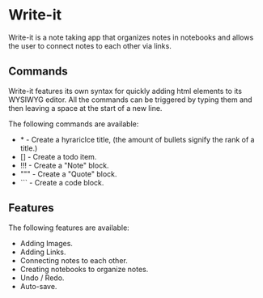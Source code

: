# Write-it
Write-it is a note taking app that organizes notes in notebooks and allows the user to connect notes to each other via links. 

## Commands
Write-it features its own syntax for quickly adding html elements to its WYSIWYG editor. All the commands can be triggered by typing them and then leaving a space at the start of a new line.

The following commands are available:
* \* - Create a hyrariclce title, (the amount of bullets signify the rank of a title.)
* [] - Create a todo item.
* !!! - Create a "Note" block.
* """ - Create a "Quote" block.
* \``` - Create a code block.

## Features 
The following features are available:
* Adding Images.
* Adding Links. 
* Connecting notes to each other.
* Creating notebooks to organize notes.
* Undo / Redo.
* Auto-save.
